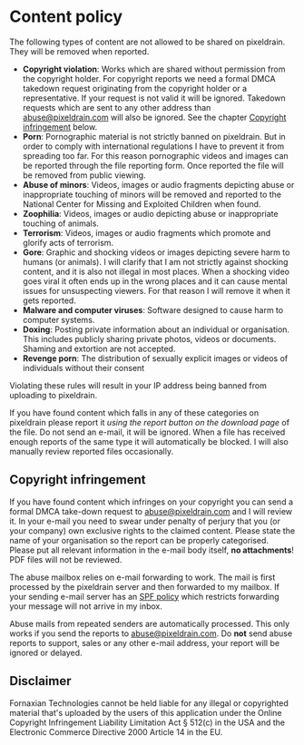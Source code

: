 # Content policy

The following types of content are not allowed to be shared on pixeldrain. They
will be removed when reported.

* **Copyright violation**: Works which are shared without permission from the
  copyright holder. For copyright reports we need a formal DMCA takedown request
  originating from the copyright holder or a representative. If your request is
  not valid it will be ignored. Takedown requests which are sent to any other
  address than abuse@pixeldrain.com will also be ignored. See the chapter
  [Copyright infringement](#copyright-infringement) below.
* **Porn**: Pornographic material is not strictly banned on pixeldrain. But in
  order to comply with international regulations I have to prevent it from
  spreading too far. For this reason pornographic videos and images can be
  reported through the file reporting form. Once reported the file will be
  removed from public viewing.
* **Abuse of minors**: Videos, images or audio fragments depicting abuse or
  inappropriate touching of minors will be removed and reported to the National
  Center for Missing and Exploited Children when found.
* **Zoophilia**: Videos, images or audio depicting abuse or inappropriate
  touching of animals.
* **Terrorism**: Videos, images or audio fragments which promote and
  glorify acts of terrorism.
* **Gore**: Graphic and shocking videos or images depicting severe harm to
  humans (or animals). I will clarify that I am not strictly against shocking
  content, and it is also not illegal in most places. When a shocking video goes
  viral it often ends up in the wrong places and it can cause mental issues for
  unsuspecting viewers. For that reason I will remove it when it gets reported.
* **Malware and computer viruses**: Software designed to cause harm to computer
  systems.
* **Doxing**: Posting private information about an individual or organisation.
  This includes publicly sharing private photos, videos or documents. Shaming
  and extortion are not accepted.
* **Revenge porn**: The distribution of sexually explicit images or videos of
  individuals without their consent

Violating these rules will result in your IP address being banned from uploading
to pixeldrain.

If you have found content which falls in any of these categories on pixeldrain
please report it _using the report button on the download page_ of the file. Do
not send an e-mail, it will be ignored. When a file has received enough reports
of the same type it will automatically be blocked. I will also manually review
reported files occasionally.

## Copyright infringement

If you have found content which infringes on your copyright you can send a
formal DMCA take-down request to
[abuse@pixeldrain.com](mailto:abuse@pixeldrain.com) and I will review it. In
your e-mail you need to swear under penalty of perjury that you (or your
company) own exclusive rights to the claimed content. Please state the name of
your organisation so the report can be properly categorised. Please put all
relevant information in the e-mail body itself, **no attachments**! PDF files
will not be reviewed.

The abuse mailbox relies on e-mail forwarding to work. The mail is first
processed by the pixeldrain server and then forwarded to my mailbox. If your
sending e-mail server has an
[SPF policy](https://en.wikipedia.org/wiki/Sender_Policy_Framework#FAIL_and_forwarding)
which restricts forwarding your message will not arrive in my inbox.

Abuse mails from repeated senders are automatically processed. This only works
if you send the reports to abuse@pixeldrain.com. Do **not** send abuse reports
to support, sales or any other e-mail address, your report will be ignored or
delayed.

## Disclaimer

Fornaxian Technologies cannot be held liable for any illegal or copyrighted
material that's uploaded by the users of this application under the Online
Copyright Infringement Liability Limitation Act § 512\(c) in the USA and the
Electronic Commerce Directive 2000 Article 14 in the EU.
